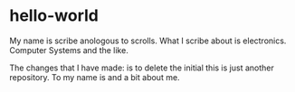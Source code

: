 # hello-world

My name is scribe anologous to scrolls. 
What I scribe about is electronics. 
Computer Systems and the like. 

The changes that I have made:
is to delete the initial this is just another repository.
To my name is and a bit about me.
